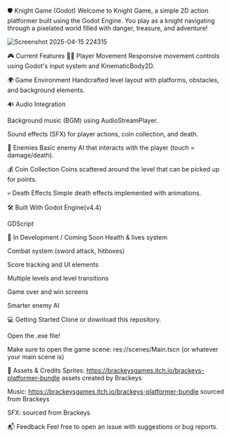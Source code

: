 🛡️ Knight Game (Godot)
Welcome to Knight Game, a simple 2D action platformer built using the Godot Engine. You play as a knight navigating through a pixelated world filled with danger, treasure, and adventure!

![Screenshot 2025-04-15 224315](https://github.com/user-attachments/assets/387b5171-a1bc-4e7c-ac77-d1221922b2c9)

🎮 Current Features
🚶‍♂️ Player Movement
Responsive movement controls using Godot's input system and KinematicBody2D.

🌍 Game Environment
Handcrafted level layout with platforms, obstacles, and background elements.

🔊 Audio Integration

Background music (BGM) using AudioStreamPlayer.

Sound effects (SFX) for player actions, coin collection, and death.

👾 Enemies
Basic enemy AI that interacts with the player (touch = damage/death).

💰 Coin Collection
Coins scattered around the level that can be picked up for points.

💀 Death Effects
Simple death effects implemented with animations.

🛠️ Built With
Godot Engine(v4.4)

GDScript

🚧 In Development / Coming Soon
Health & lives system

Combat system (sword attack, hitboxes)

Score tracking and UI elements

Multiple levels and level transitions

Game over and win screens

Smarter enemy AI

💻 Getting Started
Clone or download this repository.

Open the .exe file!


Make sure to open the game scene:
res://scenes/Main.tscn (or whatever your main scene is)

🎨 Assets & Credits
Sprites: https://brackeysgames.itch.io/brackeys-platformer-bundle assets created by Brackeys

Music: https://brackeysgames.itch.io/brackeys-platformer-bundle sourced from Brackeys

SFX: sourced from Brackeys



📬 Feedback
Feel free to open an issue with suggestions or bug reports.

